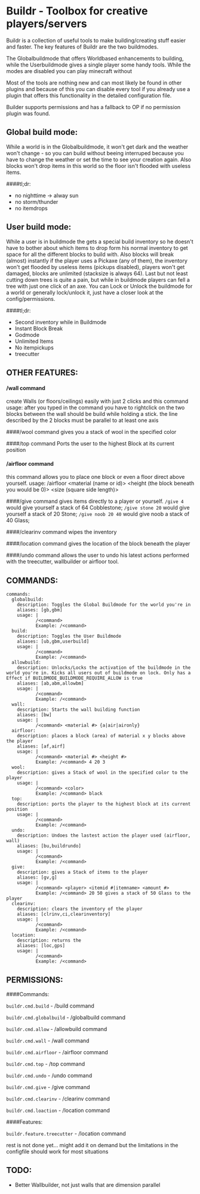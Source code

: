 Buildr - Toolbox for creative players/servers
=============================================

Buildr is a collection of useful tools to make building/creating stuff easier and faster.
The key features of Buildr are the two buildmodes. 

The Globalbuildmode that offers Worldbased enhancements to building, while the Userbuildmode gives a single player some handy tools.
While the modes are disabled you can play minecraft without 

Most of the tools are nothing new and can most likely be found in other plugins and because of this you can disable every tool if you already use a plugin that offers this functionality in the detailed configuration file. 

Builder supports permissions and has a fallback to OP if no permission plugin was found.


Global build mode:
------------------
While a world is in the Globalbuildmode, it won't get dark and the weather won't change - so you can build without beeing interruped because you have to change the weather or set the time to see your creation again.
Also blocks won't drop items in this world so the floor isn't flooded with useless items.

####tl;dr:

* no nighttime -> alway sun
* no storm/thunder
* no itemdrops

User build mode:
----------------
While a user is in buildmode the gets a special build inventory so he doesn't have to bother about which items to drop form his normal inventory to get space for all the different blocks to build with. Also blocks will break (almost) instantly if the player uses a Pickaxe (any of them), the inventory won't get flooded by useless items (pickups disabled), players won't get damaged, blocks are unlimited (stacksize is always 64). Last but not least cutting down trees is quite a pain, but while in buildmode players can fell a tree with just one click of an axe.
You can Lock or Unlock the buildmode for a world or generally lock/unlock it, just have a closer look at the config/permissions.

####tl;dr:

* Second inventory while in Buildmode
* Instant Block Break
* Godmode
* Unlimited Items
* No itempickups
* treecutter

OTHER FEATURES:
---------------

#### /wall command
create Walls (or floors/ceilings) easily with just 2 clicks and this command
usage: after you typed in the command you have to rightclick on the two blocks between the wall should be build while holding a stick. the line described by the 2 blocks must be parallel to at least one axis 

####/wool command
gives you a stack of wool in the specified color

####/top command
Ports the user to the highest Block at its current position

#### /airfloor command
this command allows you to place one block or even a floor direct above yourself.
usage: /airfloor <material (name or id)> <height (the block beneath you would be 0)> <size (square side length)>

####/give command
gives items directly to a player or yourself. 
`/give 4` would give yourself a stack of 64 Cobblestone;
`/give stone 20` would give yourself a stack of 20 Stone;
`/give noob 20 40` would give noob a stack of 40 Glass;


####/clearinv command
wipes the inventory 

####/location command
gives the location of the block beneath the player

####/undo command
allows the user to undo his latest actions performed with the treecutter, wallbuilder or airfloor tool.

	
COMMANDS:
---------
``` YML
commands:
  globalbuild:
    description: Toggles the Global Buildmode for the world you're in
    aliases: [gb,gbm]
    usage: |
           /<command>
           Example: /<command>
  build:
    description: Toggles the User Buildmode
    aliases: [ub,gbm,userbuild]
    usage: |
           /<command>
           Example: /<command>
  allowbuild:
    description: Unlocks/Locks the activation of the buildmode in the world you're in. Kicks all users out of buildmode on lock. Only has a Effect if BUILDMODE_BUILDMODE_REQUIRE_ALLOW is true
    aliases: [ab,abm,allowbm]
    usage: |
           /<command>
           Example: /<command>
  wall:
    description: Starts the wall building function
    aliases: [bw]
    usage: |
           /<command> <material #> {a|air|aironly}
  airfloor:
    description: places a block (area) of material x y blocks above the player
    aliases: [af,airf]
    usage: |
           /<command> <material #> <height #>
           Example: /<command> 4 20 3
  wool:
    description: gives a Stack of wool in the specified color to the player
    usage: |
           /<command> <color>
           Example: /<command> black
  top:
    description: ports the player to the highest block at its current position
    usage: |
           /<command> 
           Example: /<command> 
  undo:
    description: Undoes the lastest action the player used (airfloor, wall)
    aliases: [bu,buildrundo]
    usage: |
           /<command> 
           Example: /<command> 
  give:
    description: gives a Stack of items to the player
    aliases: [gv,g]
    usage: |
           /<command> <player> <itemid #|itemname> <amount #>
           Example: /<command> 20 50 gives a stack of 50 Glass to the player
  clearinv:
    description: clears the inventory of the player
    aliases: [clrinv,ci,clearinventory]
    usage: |
           /<command> 
           Example: /<command>
  location:
    description: returns the 
    aliases: [loc,gps]
    usage: |
           /<command> 
           Example: /<command>
```
PERMISSIONS:
-----------
####Commands:

`buildr.cmd.build` - /build command

`buildr.cmd.globalbuild` - /globalbuild command

`buildr.cmd.allow` - /allowbuild command

`buildr.cmd.wall` - /wall command

`buildr.cmd.airfloor` - /airfloor command

`buildr.cmd.top` - /top command

`buildr.cmd.undo` - /undo command

`buildr.cmd.give` - /give command

`buildr.cmd.clearinv` - /clearinv command

`buildr.cmd.loaction` - /location command


####Features:

`buildr.feature.treecutter` - /location command

rest is not done yet... might add it on demand but the limitations in the configfile should work for most situations

TODO:
-----
*	Better Wallbuilder, not just walls that are dimension parallel